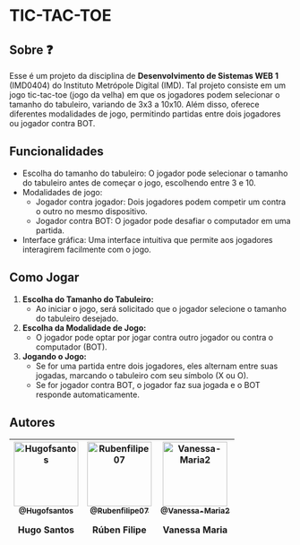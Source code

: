 # TIC-TAC-TOE

## Sobre :question:

Esse é um projeto da disciplina de **Desenvolvimento de Sistemas WEB 1** (IMD0404)  do Instituto Metrópole Digital (IMD). Tal projeto consiste em um jogo tic-tac-toe (jogo da velha) em que os jogadores podem selecionar o tamanho do tabuleiro, variando de 3x3 a 10x10. Além disso, oferece diferentes modalidades de jogo, permitindo partidas entre dois jogadores ou jogador contra BOT.

## Funcionalidades

- Escolha do tamanho do tabuleiro: O jogador pode selecionar o tamanho do tabuleiro antes de começar o jogo, escolhendo entre 3 e 10.
- Modalidades de jogo:
  - Jogador contra jogador: Dois jogadores podem competir um contra o outro no mesmo dispositivo.
  - Jogador contra BOT: O jogador pode desafiar o computador em uma partida.
- Interface gráfica: Uma interface intuitiva que permite aos jogadores interagirem facilmente com o jogo.

## Como Jogar

1. **Escolha do Tamanho do Tabuleiro:**
   - Ao iniciar o jogo, será solicitado que o jogador selecione o tamanho do tabuleiro desejado.
2. **Escolha da Modalidade de Jogo:**
   - O jogador pode optar por jogar contra outro jogador ou contra o computador (BOT).
3. **Jogando o Jogo:**
   - Se for uma partida entre dois jogadores, eles alternam entre suas jogadas, marcando o tabuleiro com seu símbolo (X ou O).
   - Se for jogador contra BOT, o jogador faz sua jogada e o BOT responde automaticamente.


## Autores
| [<img alt="Hugofsantos" src="https://github.com/hugofsantos.png?size=115" width="115"><br><sub>@Hugofsantos</sub>](https://github.com/hugofsantos)<p>Hugo Santos</p>| [<img alt="Rubenfilipe07" src="https://github.com/rubenfilipe07.png?size=115" width="115"><br><sub>@Rubenfilipe07</sub>](https://github.com/rubenfilipe07)<p>Rúben Filipe</p>| [<img alt="Vanessa-Maria2" src="https://github.com/Vanessa-Maria2.png?size=115" width="115"><br><sub>@Vanessa-Maria2</sub>](https://github.com/Vanessa-Maria2)<p>Vanessa Maria</p>| 
| :---: |:---: |:---: |
